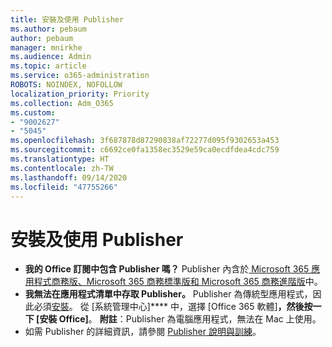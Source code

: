 ```yaml
---
title: 安裝及使用 Publisher
ms.author: pebaum
author: pebaum
manager: mnirkhe
ms.audience: Admin
ms.topic: article
ms.service: o365-administration
ROBOTS: NOINDEX, NOFOLLOW
localization_priority: Priority
ms.collection: Adm_O365
ms.custom:
- "9002627"
- "5045"
ms.openlocfilehash: 3f687878d87290838af72277d095f9302653a453
ms.sourcegitcommit: c6692ce0fa1358ec3529e59ca0ecdfdea4cdc759
ms.translationtype: HT
ms.contentlocale: zh-TW
ms.lasthandoff: 09/14/2020
ms.locfileid: "47755266"
---
```

# <a name="install-and-use-publisher"></a>安裝及使用 Publisher

- **我的 Office 訂閱中包含 Publisher 嗎？** Publisher 內含於[ Microsoft 365 應用程式商務版、Microsoft 365 商務標準版和 Microsoft 365 商務進階版](https://products.office.com/compare-all-microsoft-office-products?activetab=tab:primaryr2)中。
- **我無法在應用程式清單中存取 Publisher。**  Publisher 為傳統型應用程式，因此必須[安裝](https://support.office.com/article/Install-Office-apps-from-Office-365-dcf2d841-dac7-455b-9a77-fc8f7ee92702)。 從 [系統管理中心]**** 中，選擇 [Office 365 軟體]****，然後按一下 [安裝 Office]****。 **附註**：Publisher 為電腦應用程式，無法在 Mac 上使用。
- 如需 Publisher 的詳細資訊，請參閱 [Publisher 說明與訓練](https://support.office.com/publisher)。
